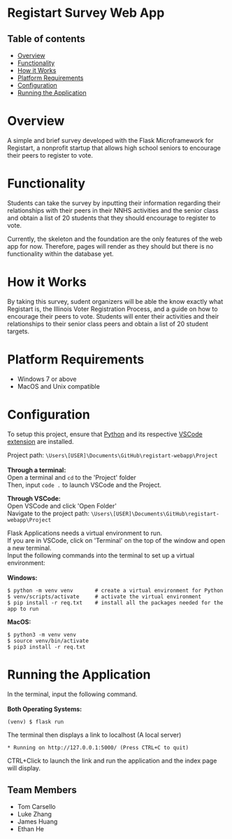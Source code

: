 # Registart Survey Web App

## Table of contents
* [Overview](#overview)
* [Functionality](#functionality)
* [How it Works](#how-it-works)
* [Platform Requirements](#platform-requirements)
* [Configuration](#configuration)
* [Running the Application](#running-the-application)

# Overview
A simple and brief survey developed with the Flask Microframework for Registart, a nonprofit startup that allows high school seniors to encourage their peers to register to vote.

# Functionality
Students can take the survey by inputting their information regarding their relationships with their peers in their NNHS activities and the senior class and obtain a list of 20 students that they should encourage to register to vote. 

Currently, the skeleton and the foundation are the only features of the web app for now. Therefore, pages will render as they should but there is no functionality within the database yet.

# How it Works
By taking this survey, sudent organizers will be able the know exactly what Registart is, the Illinois Voter Registration Process, and a guide on how to encourage their peers to vote. Students will enter their activities and their relationships to their senior class peers and obtain a list of 20 student targets.

# Platform Requirements
- Windows 7 or above <br/>
- MacOS and Unix compatible <br/>

# Configuration 
To setup this project, ensure that [Python](https://www.python.org/) and its respective [VSCode extension](https://code.visualstudio.com/docs/python/python-tutorial) are installed. <br/>

Project path: ``\Users\[USER]\Documents\GitHub\registart-webapp\Project`` <br/>
<br/>
<strong>Through a terminal:</strong><br/>
Open a terminal and ``cd`` to the 'Project' folder<br/>
Then, input ``code .`` to launch VSCode and the Project.<br/>

<strong>Through VSCode:</strong><br/>
Open VSCode and click 'Open Folder' <br/>
Navigate to the project path:  ``\Users\[USER]\Documents\GitHub\registart-webapp\Project``

Flask Applications needs a virtual environment to run.  <br/>
If you are in VSCode, click on 'Terminal' on the top of the window and open a new terminal. <br/>
Input the following commands into the terminal to set up a virtual environment: <br/>
<br/><strong>Windows:</strong><br/>
```
$ python -m venv venv       # create a virtual environment for Python 
$ venv/scripts/activate     # activate the virtual environment  
$ pip install -r req.txt    # install all the packages needed for the app to run
```

<strong>MacOS:</strong><br/>
```
$ python3 -m venv venv 
$ source venv/bin/activate 
$ pip3 install -r req.txt 
```

# Running the Application
In the terminal, input the following command.<br/>
<br/><strong>Both Operating Systems: </strong><br/>
```
(venv) $ flask run
```
The terminal then displays a link to localhost (A local server) <br/>
``` 
* Running on http://127.0.0.1:5000/ (Press CTRL+C to quit)
```
CTRL+Click to launch the link and run the application and the index page will display. <br/>

## Team Members
* Tom Carsello
* Luke Zhang
* James Huang
* Ethan He
